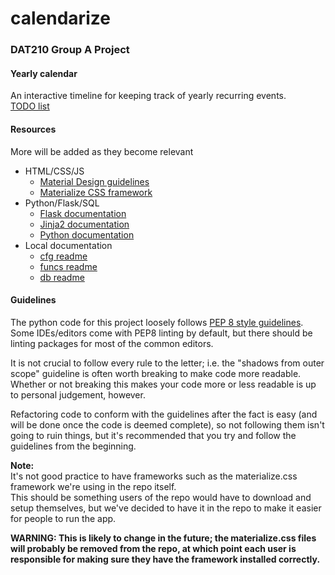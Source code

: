 # calendarize

### DAT210 Group A Project
#### Yearly calendar
An interactive timeline for keeping track of yearly recurring events.  
[TODO list](app/README.md)

#### Resources
More will be added as they become relevant
* HTML/CSS/JS
    * [Material Design guidelines](https://material.io/guidelines/)
    * [Materialize CSS framework](http://materializecss.com)
* Python/Flask/SQL
    * [Flask documentation](http://flask.pocoo.org/)  
    * [Jinja2 documentation](http://jinja.pocoo.org/)  
    * [Python documentation](https://docs.python.org/3/)  
* Local documentation
    * [cfg readme](app/cfg/README.md)
    * [funcs readme](app/funcs/README.md)
    * [db readme](app/db/README.md)
    
#### Guidelines
The python code for this project loosely follows [PEP 8 style guidelines](https://www.python.org/dev/peps/pep-0008/).  
Some IDEs/editors come with PEP8 linting by default, but there should be linting packages for most of the common editors.  

It is not crucial to follow every rule to the letter; i.e. the "shadows from outer scope" guideline is often worth breaking to make code more readable.  
Whether or not breaking this makes your code more or less readable is up to personal judgement, however.

Refactoring code to conform with the guidelines after the fact is easy (and will be done once the code is deemed complete), so not following them isn't going to ruin things, but it's recommended that you try and follow the guidelines from the beginning.

**Note:**  
It's not good practice to have frameworks such as the materialize.css framework we're using in the repo itself.  
This should be something users of the repo would have to download and setup themselves, but we've decided to have it in the repo to make it easier for people to run the app.  


**WARNING: This is likely to change in the future; the materialize.css files will probably be removed from the repo, at which point each user is responsible for making sure they have the framework installed correctly.**
